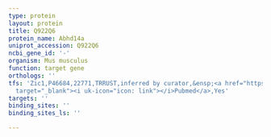 ```yaml
---
type: protein
layout: protein
title: Q922Q6
protein_name: Abhd14a
uniprot_accession: Q922Q6
ncbi_gene_id: '-'
organism: Mus musculus
function: target gene
orthologs: ''
tfs: 'Zic1,P46684,22771,TRRUST,inferred by curator,&ensp;<a href="https://www.ncbi.nlm.nih.gov/pubmed/?term=14667578%5Buid%5D+OR+29087512%5Buid%5D"
  target="_blank"><i uk-icon="icon: link"></i>Pubmed</a>,Yes'
targets: ''
binding_sites: ''
binding_sites_ls: ''

---
```

